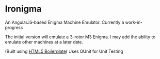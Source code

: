 # Ironigma

An AngularJS-based Enigma Machine Emulator.
Currently a work-in-progress

The initial version will emulate a 3-rotor M3 Enigma. I may add the ability to emulate other machines at a later date.

(Built using [HTML5 Boilerplate](https://html5boilerplate.com/))
Uses QUnit for Unit Testing
